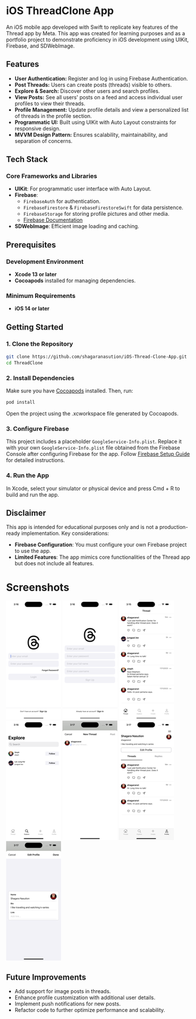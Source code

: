 # iOS ThreadClone App  

An iOS mobile app developed with Swift to replicate key features of the Thread app by Meta. This app was created for learning purposes and as a portfolio project to demonstrate proficiency in iOS development using UIKit, Firebase, and SDWebImage.  

## Features  

- **User Authentication:** Register and log in using Firebase Authentication.  
- **Post Threads:** Users can create posts (threads) visible to others.  
- **Explore & Search:** Discover other users and search profiles.  
- **View Posts:** See all users' posts on a feed and access individual user profiles to view their threads.  
- **Profile Management:** Update profile details and view a personalized list of threads in the profile section.  
- **Programmatic UI:** Built using UIKit with Auto Layout constraints for responsive design.  
- **MVVM Design Pattern:** Ensures scalability, maintainability, and separation of concerns.  

## Tech Stack 

### Core Frameworks and Libraries  
- **UIKit**: For programmatic user interface with Auto Layout.  
- **Firebase**:  
  - `FirebaseAuth` for authentication.  
  - `FirebaseFirestore` & `FirebaseFirestoreSwift` for data persistence.  
  - `FirebaseStorage` for storing profile pictures and other media.
  - [Firebase Documentation](https://firebase.google.com/docs) 
- **SDWebImage**: Efficient image loading and caching.  

## Prerequisites  

### Development Environment  
- **Xcode 13 or later**  
- **Cocoapods** installed for managing dependencies.  

### Minimum Requirements  
- **iOS 14 or later**  

## Getting Started  

### 1. Clone the Repository  
  ```bash
  git clone https://github.com/shagaranasution/iOS-Thread-Clone-App.git
  cd ThreadClone
  ```

### 2. Install Dependencies
Make sure you have [Cocoapods](https://cocoapods.org) installed. Then, run:
  ```bash
  pod install
  ```
Open the project using the .xcworkspace file generated by Cocoapods.

### 3. Configure Firebase
This project includes a placeholder `GoogleService-Info.plist`. Replace it with your own `GoogleService-Info.plist` file obtained from the Firebase Console after configuring Firebase for the app. Follow [Firebase Setup Guide](https://firebase.google.com/docs/ios/setup) for detailed instructions.

### 4. Run the App
In Xcode, select your simulator or physical device and press Cmd + R to build and run the app.

## Disclaimer
This app is intended for educational purposes only and is not a production-ready implementation. Key considerations:

- **Firebase Configuration**: You must configure your own Firebase project to use the app.
- **Limited Features**: The app mimics core functionalities of the Thread app but does not include all features.

# Screenshots
![Login Screen](./Screenshots/1_login.png)
![Signup Screen](./Screenshots/2_signup.png)
![Feed Screen](./Screenshots/3_feed.png)\
![Search Screen](./Screenshots/4_explore.png)
![Thread Creation Screen](./Screenshots/5_thread-creation.png)
![Profile Screen](./Screenshots/6_profile.png)\
![Edit Profile Screen](./Screenshots/7_edit-profile.png)

## Future Improvements

- Add support for image posts in threads.
- Enhance profile customization with additional user details.
- Implement push notifications for new posts.
- Refactor code to further optimize performance and scalability.
